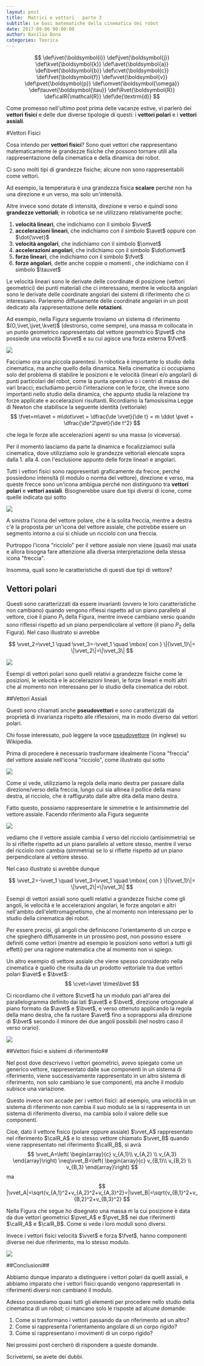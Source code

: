 ```yaml
---
layout: post
title:  Matrici e vettori - parte 3
subtitle: Le basi matematiche della cinematica dei robot
date: 2017-09-06 00:00:00
author: Basilio Bona
categories: Teorica
---
```

$$
\def\ivet{\boldsymbol{i}}
\def\jvet{\boldsymbol{j}}
\def\kvet{\boldsymbol{k}}
\def\avet{\boldsymbol{a}}
\def\bvet{\boldsymbol{b}}
\def\cvet{\boldsymbol{c}}
\def\fvet{\boldsymbol{f}}
\def\vvet{\boldsymbol{v}}
\def\pvet{\boldsymbol{p}}
\def\omvet{\boldsymbol{\omega}}
\def\tauvet{\boldsymbol{\tau}}
\def\Rvet{\boldsymbol{R}}
\def\calR{\mathcal{R}}
\def\de{\textrm{d}}
$$

Come promesso nell'ultimo post prima delle vacanze estive, vi parlerò dei **vettori fisici** e delle due diverse tipologie di questi: i **vettori polari** e i **vettori assiali**.

#Vettori Fisici

Cosa intendo per **vettori fisici**? Sono quei vettori che rappresentano matematicamente le grandezze fisiche che possono tornare utili alla rappresentazione della cinematica e della dinamica dei robot. 

Ci sono molti tipi di grandezze fisiche; alcune non sono rappresentabili come vettori. 

Ad esempio, la temperatura è una grandezza fisica **scalare** perché non ha una direzione e un verso, ma solo un'intensità. 

Altre invece sono dotate di intensità, direzione e verso e quindi sono **grandezze vettoriali**; in robotica se ne utilizzano relativamente poche:

 1. **velocità lineari**, che indichiamo con il simbolo $\vvet$
 3. **accelerazioni lineari**, che indichiamo con il simbolo $\avet$ oppure con $\dot{\vvet}$
 3. **velocità angolari**, che indichiamo con il simbolo $\omvet$
 4. **accelerazioni angolari**, che indichiamo con il simbolo $\dot\omvet$
 5. **forze lineari**, che indichiamo con il simbolo $\fvet$
 6. **forze angolari**, dette anche coppie o momenti , che indichiamo con il simbolo $\tauvet$

Le velocità lineari sono le derivate delle coordinate di posizione (vettori geometrici) dei punti materiali che ci interessano, mentre le velocità angolari sono le derivate delle coordinate angolari dei sistemi di riferimento che ci interessano. Parleremo diffusamente delle coordinate angolari in un post dedicato alla rappresentazione delle **rotazioni**.

Ad esempio, nella Figura seguente troviamo un sistema di riferimento $(O,\ivet,\jvet,\kvet)$ (destrorso, come sempre), una massa $m$ collocata in un punto geometrico rappresentato dal vettore geometrico $\pvet$ che possiede una velocità $\vvet$ e su cui agisce una forza esterna $\fvet$.
 
![](https://i.imgur.com/QFVGaqC.png)

Facciamo ora una piccola parentesi. In robotica è importante lo studio della cinematica, ma anche quello della dinamica. Nella cinematica ci occupiamo solo del problema di stabilire le posizioni e le velocità (lineari e/o angolari) di punti particolari del robot, come la punta operativa o i centri di massa dei vari bracci; escludiamo perciò l'interazione con le forze, che invece sono importanti nello studio della dinamica, che appunto studia la relazione tra forze applicate e accelerazioni risultanti. Ricordiamo la famosissima Legge di Newton che stabilisce la seguente identità (vettoriale)
$$
\fvet=m\avet  = m\dot\vvet = \dfrac{\de \vvet}{\de t} = m \ddot \pvet = \dfrac{\de^2\pvet}{\de t^2}
$$

che lega le forze alle accelerazioni agenti su una massa (o viceversa).

Per il momento lasciamo da parte la dinamica e focalizziamoci sulla cinematica, dove utilizziamo solo le grandezze vettoriali elencate sopra dalla 1. alla 4. con l'esclusione appunto delle forze lineari e angolari.

Tutti i vettori fisici sono rappresentati graficamente da frecce, perché possiedono intensità (il modulo o norma del vettore), direzione e verso, ma queste frecce sono un'icona ambigua perché non distinguono tra **vettori polari** e **vettori assiali**. Bisognerebbe usare due tipi diversi di icone, come quelle indicata qui sotto

![](https://i.imgur.com/WJ6VWM0.png)

A sinistra l'icona del vettore polare, che è la solita freccia, mentre a destra c'è la proposta per un'icona del vettore assiale, che potrebbe essere un segmento intorno a cui si chiude un ricciolo con una freccia.

Purtroppo l'icona "ricciolo" per il vettore assiale non viene (quasi) mai usata e allora bisogna fare attenzione alla diversa interpretazione della stessa icona "freccia".

Insomma, quali sono le caratteristiche di questi due tipi di vettore? 

## Vettori polari

Questi sono caratterizzati da essere invarianti (ovvero le loro caratteristiche non cambiano) quando vengono riflessi rispetto ad un piano parallelo al vettore, cioè il piano $P_1$ della Figura, mentre invece cambiano verso quando sono riflessi rispetto ad un piano perpendicolare al vettore (il piano $P_2$ della Figura). Nel caso illustrato si avrebbe

$$
\vvet_2=\vvet_1 \quad \vvet_3=-\vvet_1 \quad \mbox{ con } \|{\vvet_1}\|= \|\vvet_2\|=\|\vvet_3\|
$$

![](https://i.imgur.com/QioR8Yy.png)

Esempi di vettori polari sono quelli relativi a grandezze fisiche come le posizioni, le velocità e le accelerazioni lineari, le forze lineari e molti altri che al momento non interessano per lo studio della cinematica dei robot.


##Vettori Assiali

Questi sono chiamati anche **pseudovettori** e sono caratterizzati da proprietà di invarianza rispetto alle riflessioni, ma in modo diverso dai vettori polari.

Chi fosse interessato, può leggere la voce [pseudovettore](https://en.wikipedia.org/wiki/Pseudovector) (in inglese) su Wikipedia.

Prima di procedere è necessario trasformare idealmente l'icona "freccia" del vettore assiale nell'icona "ricciolo", come illustrato qui sotto

![](https://i.imgur.com/BicXSaf.png)

Come si vede, utilizziamo la regola della mano destra per passare dalla direzione/verso della freccia, lungo cui sia allinea il pollice della mano destra, al ricciolo, che è raffigurato dalle altre dita della mano destra.

Fatto questo, possiamo rappresentare le simmetrie e le antisimmetrie del vettore assiale. Facendo riferimento alla Figura seguente

![](https://i.imgur.com/DQLyCMp.png)

vediamo che il vettore assiale cambia il verso del ricciolo (antisimmetria) se lo si riflette rispetto ad un piano parallelo al vettore stesso, mentre il verso del ricciolo non cambia (simmetria) se lo si riflette rispetto ad un piano perpendicolare al vettore stesso. 

Nel caso illustrato si avrebbe dunque

$$
\vvet_2=-\vvet_1 \quad \vvet_3=\vvet_1 \quad \mbox{ con } \|{\vvet_1}\|= \|\vvet_2\|=\|\vvet_3\|
$$

Esempi di vettori assiali sono quelli relativi a grandezze fisiche come gli angoli, le velocità e le accelerazioni angolari, le forze angolari e altri nell'ambito dell'elettromagnetismo, che al momento non interessano per lo studio della cinematica dei robot.

Per essere precisi, gli angoli che definiscono l'orientamento di un corpo e che spiegherò diffusamente in un prossimo post, non possono essere definiti come vettori (mentre ad esempio le posizioni sono vettori a tutti gli effetti) per una ragione matematica che al momento non vi spiego. 

Un altro esempio di vettore assiale che viene spesso considerato nella cinematica è quello che risulta da un prodotto vettoriale tra due vettori polari $\avet$ e $\bvet$:
$$
\cvet=\avet \times\bvet
$$

Ci ricordiamo che il vettore $\cvet$ ha un modulo pari all'area del parallelogramma definito dai lati $\avet$ e $\bvet$, direzione ortogonale al piano formato da  $\avet$ e $\bvet$, e verso ottenuto applicando la regola della mano destra, che fa ruotare $\avet$ fino a soprapporsi alla direzione di $\bvet$ secondo il minore dei due angoli possibili (nel nostro caso il verso orario).

![](https://i.imgur.com/1b4eNPk.png)

##Vettori fisici e sistemi di riferimento##

Nel post dove descrivevo i vettori geometrici, avevo spiegato come un generico vettore, rappresentato dalle sue componenti in un sistema di riferimento, viene successivamente rappresentato in un altro sistema di riferimento, non solo cambiano le sue componenti, ma anche il modulo subisce una variazione.

Questo invece non accade per i vettori fisici: ad esempio, una velocità in un sistema di riferimento non cambia il suo modulo se la si rappresenta in un sistema di riferimento diverso, ma cambia solo il valore delle sue componenti.

Cioè, dato il vettore fisico (polare oppure assiale) $\vvet_A$ rappresentato nel riferimento $\calR_A$ e lo stesso vettore chiamato $\vvet_B$ quando viene rappresentato nel riferimento $\calR_B$, si avrà
$$
\vvet_A=\left( \begin{array}{c} v_{A,1}\\ v_{A,2} \\ v_{A,3} \end{array}\right) 
\neq\vvet_B=\left( \begin{array}{c} v_{B,1}\\ v_{B,2} \\ v_{B,3} \end{array}\right) 
$$
ma
$$
|\vvet_A|=\sqrt{v_{A,1}^2+v_{A,2}^2+v_{A,3}^2}=|\vvet_B|=\sqrt{v_{B,1}^2+v_{B,2}^2+v_{B,3}^2}
$$

Nella Figura che segue ho disegnato una massa $m$ la cui posizione è data da due vettori geometrici $\pvet_A$ e $\pvet_B$ nei due riferimenti $\calR_A$ e $\calR_B$. Come si vede i loro moduli sono diversi.

Invece i vettori fisici velocità $\vvet$ e forza $\fvet$, hanno componenti diverse nei due riferimento, ma lo stesso modulo.

![](https://i.imgur.com/nqtRJAF.png)

##Conclusioni##

Abbiamo dunque imparato a distinguere i vettori polari da quelli assiali, e abbiamo imparato che i vettori fisici quando vengono rappresentati in riferimenti diversi non cambiano il modulo.

Adesso possediamo quasi tutti gli elementi per procedere nello studio della cinematica di un robot; ci mancano solo le risposte ad alcune domande:

 1. Come si trasformano i vettori passando da un riferimento ad un altro?
 2. Come si rappresenta l'orientamento angolare di un corpo rigido?
 3. Come si rappresentano i movimenti di un corpo rigido?

Nei prossimi post cercherò di rispondere a queste domande.

Scrivetemi, se avete dei dubbi.
